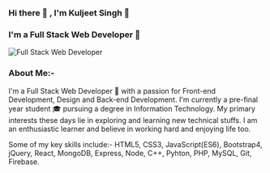 ### Hi there 👋 , I'm Kuljeet Singh 👤

### I'm a Full Stack Web Developer 🤖

![Full Stack Web Developer](https://media.giphy.com/media/M9kgjEsLG6LMbYC9dl/giphy.gif)

### About Me:-
I'm a Full Stack Web Developer 🤖 with a passion for Front-end Development, Design and Back-end Development. I'm currently a pre-final year student 🎓 pursuing a degree in Information Technology. My primary interests these days lie in exploring and learning new technical stuffs. I am an enthusiastic learner and believe in working hard and enjoying life too.

Some of my key skills include:- HTML5, CSS3, JavaScript(ES6), Bootstrap4, jQuery, React, MongoDB, Express, Node, C++, Pyhton, PHP, MySQL, Git, Firebase.
<!--
**Kuljeet-123/Kuljeet-123** is a ✨ _special_ ✨ repository because its `README.md` (this file) appears on your GitHub profile.




Here are some ideas to get you started:

- 🔭 I’m currently working on ...
- 🌱 I’m currently learning ...
- 👯 I’m looking to collaborate on ...
- 🤔 I’m looking for help with ...
- 💬 Ask me about ...
- 📫 How to reach me: ...
- 😄 Pronouns: ...
- ⚡ Fun fact: ...
-->
